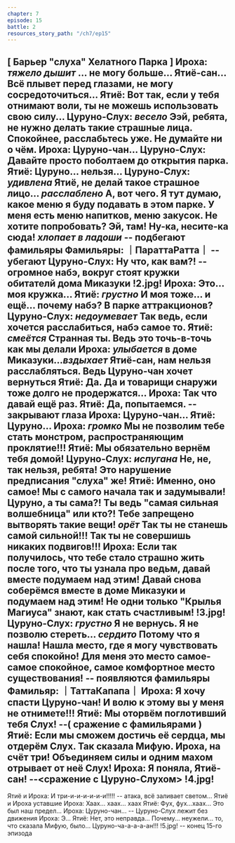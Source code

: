 ```yaml
---
chapter: 7
episode: 15
battle: 2
resources_story_path: "/ch7/ep15"
---
```

[ Барьер "слуха" Хелатного Парка ]
Ироха: *тяжело дышит* ... не могу больше... Ятиё-сан... Всё плывет перед глазами, не могу сосредоточиться...
Ятиё: Вот так, если у тебя отнимают воли, ты не можешь использовать свою силу...
Цуруно-Слух: *весело* Ээй, ребята, не нужно делать такие страшные лица. Спокойнее, расслабьтесь уже. Не думайте ни о чём.
Ироха: Цуруно-чан...
Цуруно-Слух: Давайте просто поболтаем до открытия парка.
Ятиё: Цуруно... нельзя...
Цуруно-Слух: *удивлена* Ятиё, не делай такое страшное лицо... *расслаблено* А, вот чего. Я тут думаю, какое меню я буду подавать в этом парке. У меня есть меню напитков, меню закусок. Не хотите попробовать? Эй, там! Ну-ка, несите-ка сюда! *хлопает в ладоши*
-- подбегают фамильяры
Фамильяры: ｜ПараттаРатта｜
-- убегают
Цуруно-Слух: Ну что, как вам?!
-- огромное набэ, вокруг стоят кружки обитателй дома Миказуки
!2.jpg!
Ироха: Это... моя кружка...
Ятиё: *грустно* И моя тоже... и ещё... почему набэ? В парке аттракционов?
Цуруно-Слух: *недоумевает* Так ведь, если хочется расслабиться, набэ самое то.
Ятиё: *смеётся*  Странная ты. Ведь это точь-в-точь как мы делали
Ироха: *улыбается* в доме Миказуки...*вздыхает* Ятиё-сан, нам нельзя расслабляться. Ведь Цуруно-чан хочет вернуться
Ятиё: Да. Да и товарищи снаружи тоже долго не продержатся...
Ироха: Так что давай ещё раз.
Ятиё: Да, попытаемся.
-- закрывают глаза
Ироха: Цуруно-чан...
Ятиё: Цуруно...
Ироха: *громко* Мы не позволим тебе стать монстром, распространяющим проклятие!!!
Ятиё: Мы обязательно вернём тебя домой!
Цуруно-Слух: *испугана* Не, не, так нельзя, ребята! Это нарушение предписания "слуха" же!
Ятиё: Именно, оно самое! Мы с самого начала так и задумывали! Цуруно, а ты сама?! Ты ведь "самая сильная волшебница" или кто?! Тебе запрещено вытворять такие вещи! *орёт* Так ты не станешь самой сильной!!! Так ты не совершишь никаких подвигов!!!
Ироха: Если так получилось, что тебе стало страшно жить после того, что ты узнала про ведьм, давай вместе подумаем над этим! Давай снова соберёмся вместе в доме Миказуки и подумаем над этим! Не одни только "Крылья Магиуса" знают, как стать счастливым!
!3.jpg!
Цуруно-Слух: *грустно* Я не вернусь. Я не позволю стереть... *сердито* Потому что я нашла! Нашла место, где я могу чувствовать себя спокойно! Для меня это место самое-самое спокойное, самое комфортное место существования!
-- появляются фамильяры
Фамильяр: ｜ТаттаКапапа｜
Ироха: Я хочу спасти Цуруно-чан! И волю к этому вы у меня не отнимете!!!
Ятиё: Мы оторвём поглотивший тебя Слух!
--( сражение с фамильярами )
Ятиё: Если мы сможем достичь её сердца, мы отдерём Слух. Так сказала Мифую. Ироха, на счёт три! Объединяем силы и одним махом отрывает от неё Слух!
Ироха: Я поняла, Ятиё-сан!
--<сражение с Цуруно-Слухом>
!4.jpg!
--
Ятиё и Ироха: И три-и-и-и-и-и-и!!!!!
-- атака, всё заливает светом... Ятиё и Ироха уставшие
Ироха: Хаах... хаах... хаах
Ятиё: Фух, фух...хаах... Это был наш предел...
Ироха: Цуруно-чан...
-- Цуруно-Слух лежит без движения
Ироха: Э...
Ятиё: Нет, это неправда... Почему... неужели... то, что сказала Мифую, было...
Цуруно-ча-а-а-а-ан!!!
!5.jpg!
-- конец 15-го эпизода
